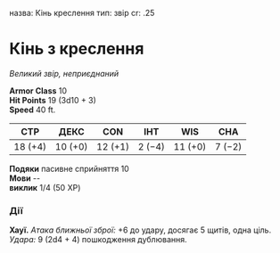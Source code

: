 назва: Кінь креслення тип: звір cr: .25

# Кінь з креслення
_Великий звір, неприєднаний_

**Armor Class** 10    
**Hit Points** 19 (3d10 + 3)    
**Speed** 40 ft.

| СТР     | ДЕКС    | CON     | ІНТ    | WIS     | CHA    |
| ------- | ------- | ------- | ------ | ------- | ------ |
| 18 (+4) | 10 (+0) | 12 (+1) | 2 (−4) | 11 (+0) | 7 (−2) |

**Подяки** пасивне сприйняття 10    
**Мови** --    
**виклик** 1/4 (50 XP)

### Дії
**Хауї.** _Атака ближньої зброї:_ +6 до удару, досягає 5 щитів, одна ціль. _Удара:_ 9 (2d4 + 4) пошкодження дублювання.